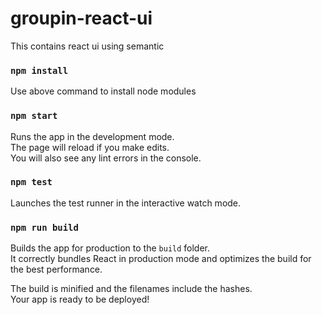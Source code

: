 # groupin-react-ui
This contains react ui using semantic 

### `npm install`

Use above command to install node modules

### `npm start`

Runs the app in the development mode.<br />
The page will reload if you make edits.<br />
You will also see any lint errors in the console.

### `npm test`

Launches the test runner in the interactive watch mode.

### `npm run build`

Builds the app for production to the `build` folder.<br />
It correctly bundles React in production mode and optimizes the build for the best performance.

The build is minified and the filenames include the hashes.<br />
Your app is ready to be deployed!
